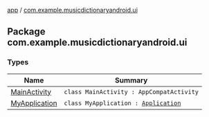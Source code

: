 [app](../index.md) / [com.example.musicdictionaryandroid.ui](./index.md)

## Package com.example.musicdictionaryandroid.ui

### Types

| Name | Summary |
|---|---|
| [MainActivity](-main-activity/index.md) | `class MainActivity : AppCompatActivity` |
| [MyApplication](-my-application/index.md) | `class MyApplication : `[`Application`](https://developer.android.com/reference/android/app/Application.html) |

